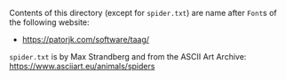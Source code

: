 Contents of this directory (except for `spider.txt`) are name after `Font`s of 
the following website:
* https://patorjk.com/software/taag/


`spider.txt` is by Max Strandberg and from the ASCII Art Archive: 
    https://www.asciiart.eu/animals/spiders